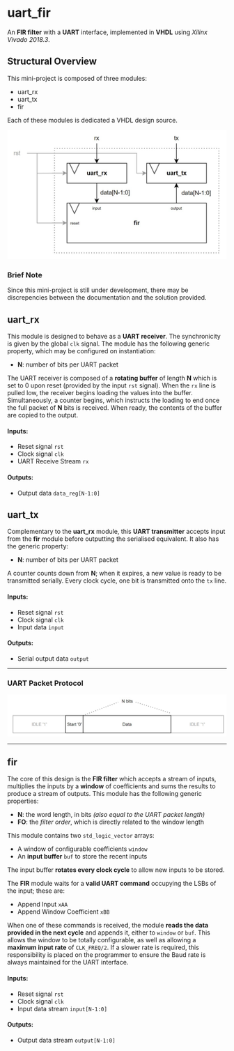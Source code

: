 # uart_fir
An **FIR filter** with a **UART** interface, implemented in **VHDL** using *Xilinx Vivado 2018.3*.

## Structural Overview 
This mini-project is composed of three modules:
* uart_rx
* uart_tx
* fir 

Each of these modules is dedicated a VHDL design source.

![Structural Overview](meta/structural_overview.jpg)

### Brief Note
Since this mini-project is still under development, there may be discrepencies between the documentation and the solution provided.

## uart_rx
This module is designed to behave as a **UART receiver**. The synchronicity is given by the global `clk` signal. The module has the following generic property, which may be configured on instantiation:
* **N**: number of bits per UART packet

The UART receiver is composed of a **rotating buffer** of length **N** which is set to 0 upon reset (provided by the input `rst` signal). When the `rx` line is pulled low, the receiver begins loading the values into the buffer. Simultaneously, a counter begins, which instructs the loading to end once the full packet of **N** bits is received. When ready, the contents of the buffer are copied to the output.
#### Inputs:
* Reset signal `rst`
* Clock signal `clk`
* UART Receive Stream `rx`
#### Outputs:
* Output data `data_reg[N-1:0]`

## uart_tx
Complementary to the **uart_rx** module, this **UART transmitter** accepts input from the **fir** module before outputting the serialised equivalent. It also has the generic property:
* **N**: number of bits per UART packet

A counter counts down from **N**; when it expires, a new value is ready to be transmitted serially. Every clock cycle, one bit is transmitted onto the `tx` line.
#### Inputs:
* Reset signal `rst`
* Clock signal `clk`
* Input data `input`

#### Outputs:
* Serial output data `output`

---
### UART Packet Protocol
![UART Packet Protocol](meta/uart_packet.jpg)

---

## fir
The core of this design is the **FIR filter** which accepts a stream of inputs, multiplies the inputs by a **window** of coefficients and sums the results to produce a stream of outputs. This module has the following generic properties:
* **N**: the word length, in bits *(also equal to the UART packet length)*
* **FO**: the *filter order*, which is directly related to the window length

This module contains two `std_logic_vector` arrays:
* A window of configurable coefficients `window`
* An **input buffer** `buf` to store the recent inputs

The input buffer **rotates every clock cycle** to allow new inputs to be stored.

The **FIR** module waits for a **valid UART command** occupying the LSBs of the input; these are:
* Append Input `xAA`
* Append Window Coefficient `xBB`

When one of these commands is received, the module **reads the data provided in the next cycle** and appends it, either to `window` or `buf`. This allows the window to be totally configurable, as well as allowing a **maximum input rate** of `CLK_FREQ/2`. If a slower rate is required, this responsibility is placed on the programmer to ensure the Baud rate is always maintained for the UART interface.

#### Inputs:
* Reset signal `rst`
* Clock signal `clk`
* Input data stream `input[N-1:0]`
#### Outputs:
* Output data stream `output[N-1:0]`